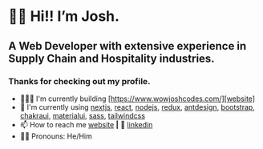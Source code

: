# 👋🏽 Hi!! I’m Josh. 
## A Web Developer with extensive experience in Supply Chain and Hospitality industries.
### Thanks for checking out my profile.

- 👨🏼‍💻 I'm currently building [https://www.wowjoshcodes.com/][website]  
- 🧠 I'm currently using [nextjs][next], [react][react], [nodejs][node], [redux][redux], [antdesign][antdesign], [bootstrap][bootstrap], [chakraui][chakra], [materialui][mui], [sass][sass], [tailwindcss][tailwind]  
- 📫 How to reach me [website][website] **|** 👔 [linkedin][linkedin]
- 🧔🏽 Pronouns: He/Him

[react]: http://reactjs.org
[next]: https://nextjs.org
[node]: https://nodejs.org
[redux]: https://redux.js.org
[antdesign]: https://ant.design
[bootstrap]: https://getbootstrap.com/
[chakra]: https://chakra-ui.com/
[mui]: https://mui.com/
[sass]: https://sass-lang.com/
[tailwind]: https://tailwindcss.com/
[website]: https://www.wowjoshcodes.com/ 
[linkedin]: https://www.linkedin.com/in/joshua-narvaez/


<!---
joshuanarvaez/joshuanarvaez is a ✨ special ✨ repository because its `README.md` (this file) appears on your GitHub profile.
You can click the Preview link to take a look at your changes.
--->
